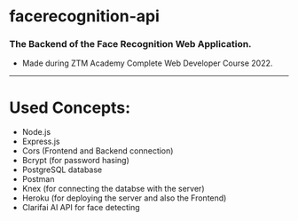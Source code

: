 # facerecognition-api
### The Backend of the Face Recognition Web Application.
- Made during ZTM Academy Complete Web Developer Course 2022.
---
# Used Concepts:
- Node.js
- Express.js
- Cors (Frontend and Backend connection)
- Bcrypt (for password hasing)
- PostgreSQL database
- Postman
- Knex (for connecting the databse with the server)
- Heroku (for deploying the server and also the Frontend)
- Clarifai AI API for face detecting
